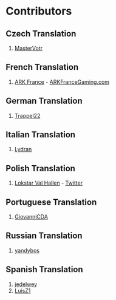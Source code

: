 # Contributors

## Czech Translation
1) [MasterVotr](https://github.com/MasterVotr)

## French Translation
1) [ARK France](https://github.com/arkfrance) - [ARKFranceGaming.com](http://arkfrancegaming.com)

## German Translation
1) [Trappel22](https://github.com/Trappel22)

## Italian Translation
1) [Lydran](https://github.com/Lydran)

## Polish Translation
1) [Lokstar Val Hallen](https://github.com/LokstarValHallen) - [Twitter](https://twitter.com/LokstarVHallen)

## Portuguese Translation
1) [GiovanniCDA](https://github.com/GiovanniCDA)

## Russian Translation
1) [yandybos](https://github.com/yandybos)

## Spanish Translation
1) [jedelwey](https://github.com/jedelwey)
2) [LuisZ1](https://github.com/LuisZ1)
